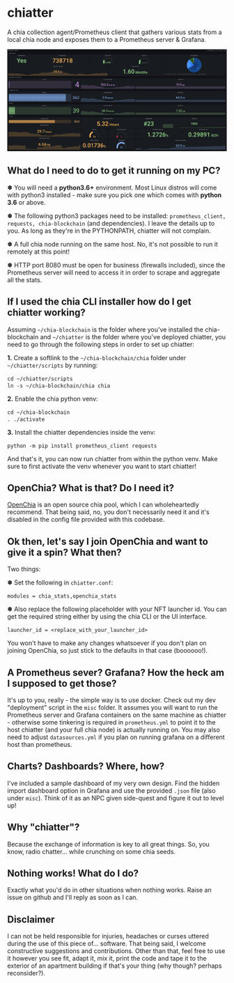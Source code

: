 # chiatter
A chia collection agent/Prometheus client that gathers various stats from a local chia node and exposes them to a Prometheus server & Grafana.

![grafana_dashboard](chiatter_grafana.png)

## What do I need to do to get it running on my PC?

**❄** You will need a **python3.6+** environment. Most Linux distros will come with python3 installed - make sure you pick one which comes with **python 3.6** or above.

**❄** The following python3 packages need to be installed: `prometheus_client, requests, chia-blockchain` (and dependencies). I leave the details up to you. As long as they're in the PYTHONPATH, chiatter will not complain.

**❄** A full chia node running on the same host. No, it's not possible to run it remotely at this point!

**❄** HTTP port 8080 must be open for business (firewalls included), since the Prometheus server will need to access it in order to scrape and aggregate all the stats.

## If I used the chia CLI installer how do I get chiatter working?

Assuming `~/chia-blockchain` is the folder where you've installed the chia-blockchain and  `~/chiatter` is the folder where you've deployed chiatter, you need to go through the following steps in order to set up chiatter:

**1.** Create a softlink to the `~/chia-blockchain/chia` folder under `~/chiatter/scripts` by running:

```
cd ~/chiatter/scripts
ln -s ~/chia-blockchain/chia chia
```

**2.** Enable the chia python venv:

```
cd ~/chia-blockchain
. ./activate
```

**3.** Install the chiatter dependencies inside the venv:

```
python -m pip install prometheus_client requests
```

And that's it, you can now run chiatter from within the python venv. Make sure to first activate the venv whenever you want to start chiatter!

## OpenChia? What is that? Do I need it?

[OpenChia](https://openchia.io/) is an open source chia pool, which I can wholeheartedly recommend. That being said, no, you don't necessarily need it and it's disabled in the config file provided with this codebase.

## Ok then, let's say I join OpenChia and want to give it a spin? What then?

Two things:

**❄** Set the following in `chiatter.conf`:

```
modules = chia_stats,openchia_stats
```

**❄** Also replace the following placeholder with your NFT launcher id. You can get the required string either by using the chia CLI or the UI interface.

```
launcher_id = <replace_with_your_launcher_id>
```

You won't have to make any changes whatsoever if you don't plan on joining OpenChia, so just stick to the defaults in that case (boooooo!).

## A Prometheus sever? Grafana? How the heck am I supposed to get those?

It's up to you, really - the simple way is to use docker. Check out my dev "deployment" script in the `misc` folder. It assumes you will want to run the Prometheus server and Grafana containers on the same machine as chiatter - otherwise some tinkering is required in `prometheus.yml` to point it to the host chiatter (and your full chia node) is actually running on. You may also need to adjust `datasources.yml` if you plan on running grafana on a different host than prometheus.

## Charts? Dashboards? Where, how?

I've included a sample dashboard of my very own design. Find the hidden import dashboard option in Grafana and use the provided `.json` file (also under `misc`). Think of it as an NPC given side-quest and figure it out to level up!

## Why "chiatter"?

Because the exchange of information is key to all great things. So, you know, radio chatter... while crunching on some chia seeds.

## Nothing works! What do I do?

Exactly what you'd do in other situations when nothing works. Raise an issue on github and I'll reply as soon as I can.

## Disclaimer

I can not be held responsible for injuries, headaches or curses uttered during the use of this piece of... software. That being said, I welcome constructive suggestions and contributions. Other than that, feel free to use it however you see fit, adapt it, mix it, print the code and tape it to the exterior of an apartment building if that's your thing (why though? perhaps reconsider?).

